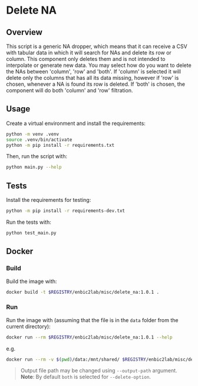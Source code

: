# Delete NA

## Overview

This script is a generic NA dropper, which means that it can receive a CSV with tabular data in which it will search for NAs and delete its row or column. This component only deletes them and is not intended to interpolate or generate new data. You may select how do you want to delete the NAs between 'column', 'row' and 'both'. If 'column' is selected it will delete only the columns that has all its data missing, however if 'row' is chosen, whenever a NA is found its row is deleted. If 'both' is chosen, the component will do both 'column' and 'row' filtration.

## Usage

Create a virtual environment and install the requirements:

```sh
python -m venv .venv
source .venv/bin/activate
python -m pip install -r requirements.txt
```

Then, run the script with:

```sh
python main.py --help
```

## Tests

Install the requirements for testing:

```sh
python -m pip install -r requirements-dev.txt
```

Run the tests with:

```sh
python test_main.py
```

## Docker

### Build

Build the image with:

```sh
docker build -t $REGISTRY/enbic2lab/misc/delete_na:1.0.1 .
```

### Run

Run the image with (assuming that the file is in the `data` folder from the current directory):

```sh
docker run --rm $REGISTRY/enbic2lab/misc/delete_na:1.0.1 --help
```

e.g.

```sh
docker run --rm -v $(pwd)/data:/mnt/shared/ $REGISTRY/enbic2lab/misc/delete_na:1.0.1 --filepath "/mnt/shared/inputData.csv" --delimiter ";" --delete-option both
```
> Output file path may be changed using `--output-path` argument.
> **Note**: By default `both` is selected for `--delete-option`.